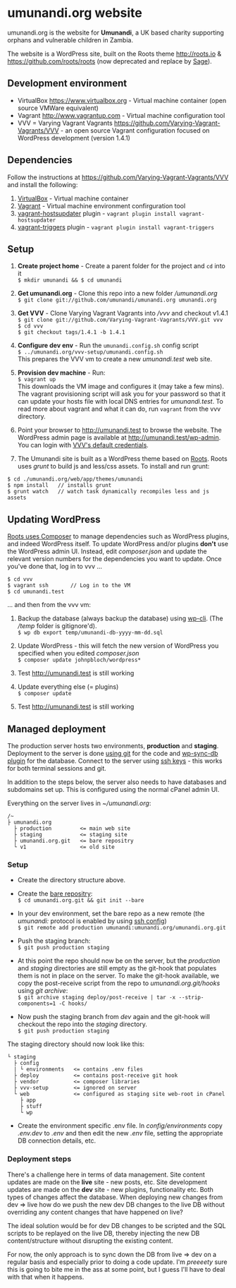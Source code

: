 # umunandi.org website

umunandi.org is the website for **Umunandi**, a UK based charity supporting orphans and vulnerable children in Zambia.

The website is a WordPress site, built on the Roots theme <http://roots.io> & <https://github.com/roots/roots> (now deprecated and replace by [Sage](https://github.com/roots/sage)).

## Development environment

+ VirtualBox <https://www.virtualbox.org> - Virtual machine container (open source VMWare equivalent)
+ Vagrant <http://www.vagrantup.com> - Virtual machine configuration tool
+ VVV = Varying Vagrant Vagrants <https://github.com/Varying-Vagrant-Vagrants/VVV> - an open source Vagrant configuration focused on WordPress development (version 1.4.1)

## Dependencies

Follow the instructions at <https://github.com/Varying-Vagrant-Vagrants/VVV> and install the following:

1. [VirtualBox](https://www.virtualbox.org/wiki/Downloads) - Virtual machine container
1. [Vagrant](http://www.vagrantup.com) - Virtual machine environment confirguration tool
1. [vagrant-hostsupdater](https://github.com/cogitatio/vagrant-hostsupdater) plugin - `vagrant plugin install vagrant-hostsupdater`
1. [vagrant-triggers](https://github.com/emyl/vagrant-triggers) plugin - `vagrant plugin install vagrant-triggers`

## Setup

1. **Create project home** - Create a parent folder for the project and `cd` into it  
`$ mkdir umunandi && $ cd umunandi`

1. **Get umunandi.org** - Clone this repo into a new folder */umunandi.org*  
`$ git clone git://github.com/umunandi/umunandi.org umunandi.org`

1. **Get VVV** - Clone Varying Vagrant Vagrants into */vvv* and checkout v1.4.1  
`$ git clone git://github.com/Varying-Vagrant-Vagrants/VVV.git vvv`  
`$ cd vvv`  
`$ git checkout tags/1.4.1 -b 1.4.1`

1. **Configure dev env** - Run the `umunandi.config.sh` config script   
`$ ../umunandi.org/vvv-setup/umunandi.config.sh`  
This prepares the VVV vm to create a new *umunandi.test* web site.

1. **Provision dev machine** - Run:  
`$ vagrant up`  
This downloads the VM image and configures it (may take a few mins). The vagrant provisioning script will ask you for your password so that it can update your hosts file with local DNS entries for *umunandi.test*. To read more about vagrant and what it can do, run `vagrant` from the vvv directory.

1. Point your browser to <http://umunandi.test> to browse the website. The WordPress admin page is available at <http://umunandi.test/wp-admin>. You can login with [VVV's default credentials](https://varyingvagrantvagrants.org/docs/en-US/default-credentials/).

2. The Umunandi site is built as a WordPress theme based on [Roots](https://roots.io/). Roots uses *grunt* to build js and less/css assets. To install and run grunt:

```
$ cd ./umunandi.org/web/app/themes/umunandi
$ npm install   // installs grunt
$ grunt watch   // watch task dynamically recompiles less and js assets
```

## Updating WordPress
[Roots uses Composer](https://roots.io/using-composer-with-wordpress/) to manage dependencies such as WordPress plugins, and indeed WordPress itself. To update WordPress and/or plugins **don't** use the WordPress admin UI. Instead, edit *composer.json* and update the relevant version numbers for the dependencies you want to update. Once you've done that, log in to vvv ...

```
$ cd vvv
$ vagrant ssh       // Log in to the VM
$ cd umunandi.test
```
... and then from the vvv vm:

1. Backup the database (always backup the database) using [wp-cli](https://wp-cli.org/). (The */temp* folder is gitignore'd).  
`$ wp db export temp/umunandi-db-yyyy-mm-dd.sql`

1. Update WordPress - this will fetch the new version of WordPress you specified when you edited *composer.json*  
`$ composer update johnpbloch/wordpress*`

1. Test <http://umunandi.test> is still working

1. Update everything else (= plugins)  
`$ composer update`

1. Test <http://umunandi.test> is still working


## Managed deployment

The production server hosts two environments, __production__ and __staging__. Deployment to the server is done [using git](http://toroid.org/ams/git-website-howto) for the code and [wp-sync-db plugin](https://github.com/wp-sync-db/wp-sync-db) for the database. Connect to the server using [ssh keys](http://smbjorklund.no/ssh-login-without-password-using-os-x) - this works for both terminal sessions and git.

In addition to the steps below, the server also needs to have databases and subdomains set up. This is configured using the normal cPanel admin UI.

Everything on the server lives in _~/umunandi.org_:

```
/~
├ umunandi.org
  ├ production         <= main web site
  ├ staging            <= staging site
  ├ umunandi.org.git   <= bare repositry
  └ v1                 <= old site
```

### Setup

* Create the directory structure above.  

* Create the [bare repositry](http://www.saintsjd.com/2011/01/what-is-a-bare-git-repository/):  
`$ cd umunandi.org.git && git init --bare`

* In your dev environment, set the bare repo as a new remote (the _umunandi:_ protocol is enabled by using [ssh config](http://osxdaily.com/2011/04/05/setup-ssh-config-fie/))  
`$ git remote add production umunandi:umunandi.org/umunandi.org.git` 

* Push the staging branch:  
`$ git push production staging` 

* At this point the repo should now be on the server, but the _production_ and _staging_ directories are still empty as the git-hook that populates them is not in place on the server. To make the git-hook available, we copy the post-receive  script from the repo to _umunandi.org.git/hooks_ using _git archive_:  
`$ git archive staging deploy/post-receive | tar -x --strip-components=1 -C hooks/` 

* Now push the staging branch from _dev_ again and the git-hook will checkout the repo into the _staging_ directory.  
`$ git push production staging`

The staging directory should now look like this:

```
└ staging
  ├ config
  | └ environments   <= contains .env files
  ├ deploy           <= contains post-receive git hook
  ├ vendor           <= composer libraries
  ├ vvv-setup        <= ignored on server
  └ web              <= configured as staging site web-root in cPanel
    ├ app
    ├ stuff
    └ wp
```

* Create the environment specific .env file. In _config/environments_ copy _.env.dev_ to _.env_ and then edit the new _.env_ file, setting the appropriate DB connection details, etc.

### Deployment steps

There's a challenge here in terms of data management. Site content updates are made on the **live** site - new posts, etc. Site development updates are made on the **dev** site - new plugins, functionality etc. Both types of changes affect the database. When deploying new changes from dev => live how do we push the new dev DB changes to the live DB without overriding any content changes that have happened on live?

The ideal solution would be for dev DB changes to be scripted and the SQL scripts to be replayed on the live DB, thereby injecting the new DB content/structure without disrupting the existing content.

For now, the only approach is to sync down the DB from live => dev on a regular basis and especially prior to doing a code update. I'm *preeeety* sure this is going to bite me in the ass at some point, but I guess I'll have to deal with that when it happens.


